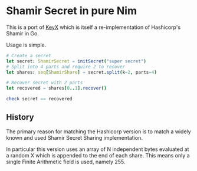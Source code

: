 # Shamir Secret in pure Nim

This is a port of [KeyX](https://github.com/elcritch/keyx) which is itself a re-implementation of Hashicorp's Shamir in Go.

Usage is simple. 

```nim
# Create a secret
let secret: ShamirSecret = initSecret("super secret")
# Split into 4 parts and require 2 to recover
let shares: seq[ShamirShare] = secret.split(k=2, parts=4)

# Recover secret with 2 parts
let recovered = shares[0..1].recover()

check secret == recovered
```

## History

The primary reason for matching the Hashicorp version is to match a widely known and used Shamir Secret Sharing implementation.

In particular this version uses an array of N independent bytes evaluated at a random X which is appended to the end of each share. This means only a single Finite Arithmetic field is used, namely 255.   